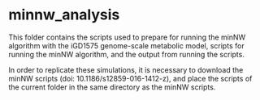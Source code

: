 # minnw_analysis

This folder contains the scripts used to prepare for running the minNW algorithm with the iGD1575 genome-scale metabolic model, scripts for running the minNW algorithm, and the output from running the scripts.

In order to replicate these simulations, it is necessary to download the minNW scripts (doi:  10.1186/s12859-016-1412-z), and place the scripts of the current folder in the same directory as the minNW scripts.
